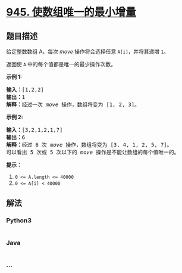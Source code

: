 # [945. 使数组唯一的最小增量](https://leetcode-cn.com/problems/minimum-increment-to-make-array-unique)

## 题目描述
<!-- 这里写题目描述 -->
<p>给定整数数组 A，每次 <em>move</em> 操作将会选择任意&nbsp;<code>A[i]</code>，并将其递增&nbsp;<code>1</code>。</p>

<p>返回使 <code>A</code>&nbsp;中的每个值都是唯一的最少操作次数。</p>

<p><strong>示例 1:</strong></p>

<pre><strong>输入：</strong>[1,2,2]
<strong>输出：</strong>1
<strong>解释：</strong>经过一次 <em>move</em> 操作，数组将变为 [1, 2, 3]。</pre>

<p><strong>示例 2:</strong></p>

<pre><strong>输入：</strong>[3,2,1,2,1,7]
<strong>输出：</strong>6
<strong>解释：</strong>经过 6 次 <em>move</em> 操作，数组将变为 [3, 4, 1, 2, 5, 7]。
可以看出 5 次或 5 次以下的 <em>move</em> 操作是不能让数组的每个值唯一的。
</pre>

<p><strong>提示：</strong></p>

<ol>
	<li><code>0 &lt;= A.length &lt;= 40000</code></li>
	<li><code>0 &lt;= A[i] &lt; 40000</code></li>
</ol>



## 解法
<!-- 这里可写通用的实现逻辑 -->


<!-- tabs:start -->

### **Python3**
<!-- 这里可写当前语言的特殊实现逻辑 -->

```python

```

### **Java**
<!-- 这里可写当前语言的特殊实现逻辑 -->

```java

```

### **...**
```

```

<!-- tabs:end -->